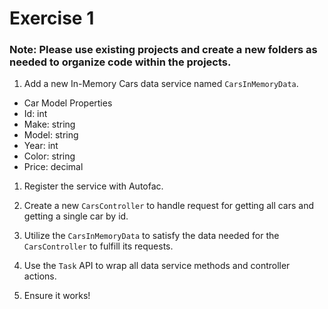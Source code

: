 # Exercise 1

### Note: Please use existing projects and create a new folders as needed to organize code within the projects.

1. Add a new In-Memory Cars data service named `CarsInMemoryData`.

- Car Model Properties
- Id: int
- Make: string
- Model: string
- Year: int
- Color: string
- Price: decimal

1. Register the service with Autofac.

1. Create a new `CarsController` to handle request for getting all cars and getting a single car by id.

1. Utilize the `CarsInMemoryData` to satisfy the data needed for the `CarsController` to fulfill its requests.

1. Use the `Task` API to wrap all data service methods and controller actions.

1. Ensure it works!